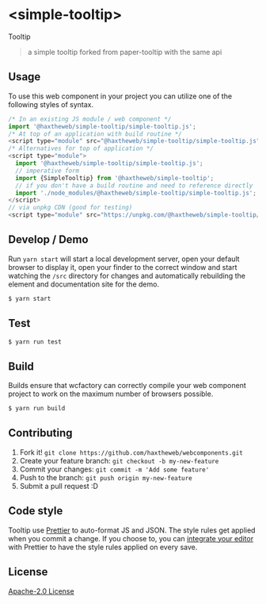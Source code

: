 # &lt;simple-tooltip&gt;

Tooltip
> a simple tooltip forked from paper-tooltip with the same api

## Usage
To use this web component in your project you can utilize one of the following styles of syntax.

```js
/* In an existing JS module / web component */
import '@haxtheweb/simple-tooltip/simple-tooltip.js';
/* At top of an application with build routine */
<script type="module" src="@haxtheweb/simple-tooltip/simple-tooltip.js"></script>
/* Alternatives for top of application */
<script type="module">
  import '@haxtheweb/simple-tooltip/simple-tooltip.js';
  // imperative form
  import {SimpleTooltip} from '@haxtheweb/simple-tooltip';
  // if you don't have a build routine and need to reference directly
  import './node_modules/@haxtheweb/simple-tooltip/simple-tooltip.js';
</script>
// via unpkg CDN (good for testing)
<script type="module" src="https://unpkg.com/@haxtheweb/simple-tooltip/simple-tooltip.js"></script>
```

## Develop / Demo
Run `yarn start` will start a local development server, open your default browser to display it, open your finder to the correct window and start watching the `/src` directory for changes and automatically rebuilding the element and documentation site for the demo.
```bash
$ yarn start
```

## Test

```bash
$ yarn run test
```

## Build
Builds ensure that wcfactory can correctly compile your web component project to
work on the maximum number of browsers possible.
```bash
$ yarn run build
```

## Contributing

1. Fork it! `git clone https://github.com/haxtheweb/webcomponents.git`
2. Create your feature branch: `git checkout -b my-new-feature`
3. Commit your changes: `git commit -m 'Add some feature'`
4. Push to the branch: `git push origin my-new-feature`
5. Submit a pull request :D

## Code style

Tooltip  use [Prettier][prettier] to auto-format JS and JSON.  The style rules get applied when you commit a change.  If you choose to, you can [integrate your editor][prettier-ed] with Prettier to have the style rules applied on every save.

[prettier]: https://github.com/prettier/prettier/
[prettier-ed]: https://github.com/prettier/prettier/#editor-integration
[polyserve]: https://github.com/Polymer/polyserve
[web-component-tester]: https://github.com/Polymer/web-component-tester

## License
[Apache-2.0 License](http://opensource.org/licenses/Apache-2.0)